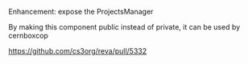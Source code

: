 Enhancement: expose the ProjectsManager

By making this component public instead of private, it can be used by cernboxcop

https://github.com/cs3org/reva/pull/5332
